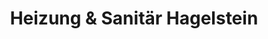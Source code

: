 ---
title: "Heizung & Sanitär Hagelstein"
url: /oldenburg/heizung-und-sanitaer-hagelstein/
shop: Kamine & Öfen
---
